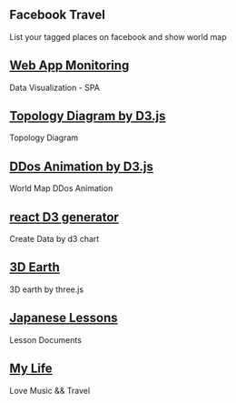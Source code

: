 ## Facebook Travel
List your tagged places on facebook and show world map

## [Web App Monitoring](http://slashtu.github.io/apps/appmonitor/)
Data Visualization - SPA

## [Topology Diagram by D3.js](http://slashtu.github.io/apps/topologyDiagram/)
Topology Diagram

## [DDos Animation by D3.js](https://slashtu.github.io/apps/ddos/)
World Map DDos Animation

## [react D3 generator](https://slashtu.github.io/)
Create Data by d3 chart

## [3D Earth](https://slashtu.github.io/apps/3d-earth/)
3D earth by three.js

## [Japanese Lessons](http://slashtu.github.io/apps/jp-lessons/#/lesson1)
Lesson Documents

## [My Life](http://slashtu.github.io/apps/wedding-gallery/)
Love Music && Travel

